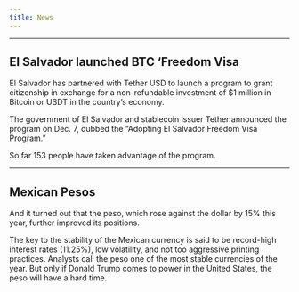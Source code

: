 ```yaml
---
title: News
---
```


---

El Salvador launched BTC ‘Freedom Visa
---

El Salvador has partnered with Tether USD to launch a program to grant citizenship in exchange for a non-refundable investment of $1 million in Bitcoin or USDT in the country’s economy.

The government of El Salvador and stablecoin issuer Tether announced the program on Dec. 7, dubbed the “Adopting El Salvador Freedom Visa Program.”

So far 153 people have taken advantage of the program.

---

Mexican Pesos 
---

And it turned out that the peso, which rose against the dollar by 15% this year, further improved its positions.

The key to the stability of the Mexican currency is said to be record-high interest rates (11.25%), low volatility, and not too aggressive printing practices. Analysts call the peso one of the most stable currencies of the year. But only if Donald Trump comes to power in the United States, the peso will have a hard time. 